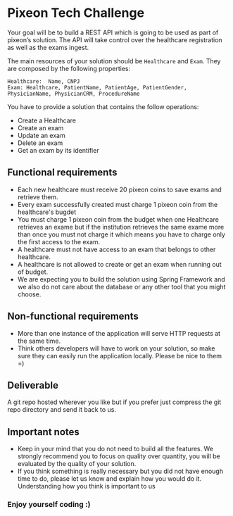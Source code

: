# Pixeon Tech Challenge

Your goal will be to build a REST API which is going to be used as part of pixeon’s solution. The API will take control over the healthcare registration as well as the exams ingest. 

The main resources of your solution should be `Healthcare` and  `Exam`. They are composed by the following properties: 

``Healthcare:  Name, CNPJ``  
``Exam: Healthcare, PatientName, PatientAge, PatientGender, PhysicianName, PhysicianCRM, ProcedureName``

You have to provide a solution that contains the follow operations: 

  * Create a Healthcare
  * Create an exam
  * Update an exam
  * Delete an exam 
  * Get an exam by its identifier

## Functional requirements

 * Each new healthcare must receive 20 pixeon coins to save exams and retrieve them.
 * Every exam successfully created must charge 1 pixeon coin from the healthcare's bugdet
 * You must charge 1 pixeon coin from the budget when one Healthcare retrieves an exame but if the institution retrieves the same exame more than once you must not charge it which means you have to charge only the first access to the exam.
 * A healthcare must not have access to an exam that belongs to other healthcare.
 * A healthcare is not allowed to create or get an exam when running out of budget. 
 * We are expecting you to build the solution using Spring Framework and we also do not care about the database or any other tool that you might choose.


## Non-functional requirements
 
 * More than one instance of the application will serve HTTP requests at the same time.
 * Think others developers will have to work on your solution, so make sure they can easily run the application locally. Please be nice to them  =)  

## Deliverable

A git repo hosted wherever you like but if you prefer just compress the git repo directory and send it back to us.

## Important notes

* Keep in your mind that you do not need to build all the features. We strongly recommend you to focus on quality over quantity, you will be evaluated by the quality of your solution.  
* If you think something is really necessary but you did not have enough time to do, please let us know and explain how you would do it. Understanding how you think is important to us 


### Enjoy yourself coding :)




